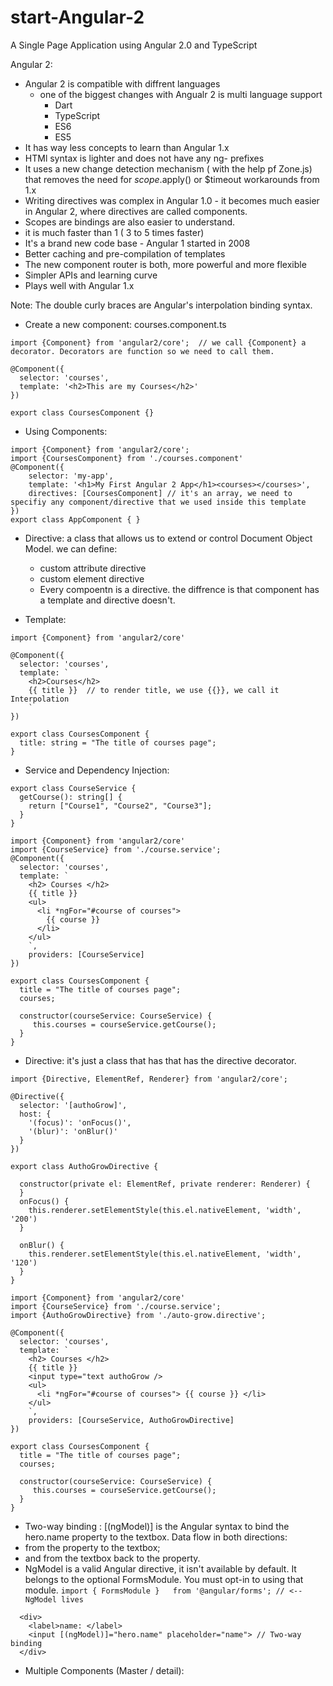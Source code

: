 # start-Angular-2
A Single Page Application using Angular 2.0 and TypeScript

Angular 2: 
- Angular 2 is compatible with diffrent languages
  - one of the biggest changes with Angualr 2 is multi language support
    - Dart
    - TypeScript
    - ES6
    - ES5
- It has way less concepts to learn than Angular 1.x
- HTMl syntax is lighter and does not have any ng- prefixes
- It uses a new change detection mechanism ( with the help pf Zone.js) that removes the need for $scope.$apply() or $timeout workarounds from 1.x
- Writing directives was complex in Angular 1.0 - it becomes much easier in Angular 2, where directives are called components.
- Scopes are bindings are also easier to understand.
- it is much faster than 1 ( 3 to 5 times faster)
- It's a brand new code base - Angular 1 started in 2008
- Better caching and pre-compilation of templates
- The new component router is both, more powerful and more flexible
- Simpler APIs and learning curve
- Plays well with Angular 1.x

 Note: The double curly braces are Angular's interpolation binding syntax.

- Create a new component: courses.component.ts

```
import {Component} from 'angular2/core';  // we call {Component} a decorator. Decorators are function so we need to call them.

@Component({
  selector: 'courses', 
  template: '<h2>This are my Courses</h2>' 
})

export class CoursesComponent {}
```

- Using Components:

```
import {Component} from 'angular2/core';
import {CoursesComponent} from './courses.component'
@Component({
    selector: 'my-app',
    template: '<h1>My First Angular 2 App</h1><courses></courses>',
    directives: [CoursesComponent] // it's an array, we need to specifiy any component/directive that we used inside this template
})
export class AppComponent { }
```


- Directive: a class that allows us to extend or control Document Object Model. we can define:
  - custom attribute directive
  - custom element directive
  - Every compoentn is a directive. the diffrence is that component has a template and directive doesn't.


- Template:
```
import {Component} from 'angular2/core'

@Component({
  selector: 'courses',
  template: `
    <h2>Courses</h2>
    {{ title }}  // to render title, we use {{}}, we call it Interpolation
    `
})

export class CoursesComponent {
  title: string = "The title of courses page";
}

```

- Service and Dependency Injection:

```
export class CourseService {
  getCourse(): string[] {
    return ["Course1", "Course2", "Course3"];
  }
}

```

```
import {Component} from 'angular2/core'
import {CourseService} from './course.service';
@Component({
  selector: 'courses',
  template: `
    <h2> Courses </h2>
    {{ title }}  
    <ul>
      <li *ngFor="#course of courses">
        {{ course }}
      </li> 
    </ul>
    `,
    providers: [CourseService]
})

export class CoursesComponent {
  title = "The title of courses page";
  courses;

  constructor(courseService: CourseService) {
     this.courses = courseService.getCourse();
  }
}

```


- Directive: it's just a class that has that has the directive decorator.

```
import {Directive, ElementRef, Renderer} from 'angular2/core';

@Directive({
  selector: '[authoGrow]',
  host: {
    '(focus)': 'onFocus()',
    '(blur)': 'onBlur()'
  }
})

export class AuthoGrowDirective {

  constructor(private el: ElementRef, private renderer: Renderer) {
  }
  onFocus() {
    this.renderer.setElementStyle(this.el.nativeElement, 'width', '200')
  }

  onBlur() {
    this.renderer.setElementStyle(this.el.nativeElement, 'width', '120')
  }
}
```
```
import {Component} from 'angular2/core'
import {CourseService} from './course.service';
import {AuthoGrowDirective} from './auto-grow.directive';

@Component({
  selector: 'courses',
  template: `
    <h2> Courses </h2>
    {{ title }}  
    <input type="text authoGrow />
    <ul>
      <li *ngFor="#course of courses"> {{ course }} </li> 
    </ul>
    `,
    providers: [CourseService, AuthoGrowDirective]
})

export class CoursesComponent {
  title = "The title of courses page";
  courses;

  constructor(courseService: CourseService) {
     this.courses = courseService.getCourse();
  }
}
```

- Two-way binding : 
[(ngModel)] is the Angular syntax to bind the hero.name property to the textbox. Data flow in both directions:
- from the property to the textbox;
- and from the textbox back to the property.
- NgModel is a valid Angular directive, it isn't available by default. It belongs to the optional FormsModule. You must opt-in to using that module. ``` import { FormsModule }   from '@angular/forms'; // <-- NgModel lives ```

```
  <div>
    <label>name: </label>
    <input [(ngModel)]="hero.name" placeholder="name"> // Two-way binding
  </div>
```

- Multiple Components (Master / detail):
